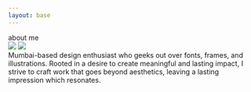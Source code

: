 ```yaml
---
layout: base 
---
```

<div class="max-w-screen text-white font-[Instrument_Serif]">
    <div class="w-2/3 mx-auto mt-30">
        <div class="lg:text-[96px] md:text-[96px] text-[50px] flex justify-center items-center min-h-[145px] italic">
            about me
        </div>
    </div>
</div>
<div class="relative text-[2.2rem] bg-[#FFFFF0] py-30 text-black justify-center items-center leading-10 text-center my-20">
    <img class="w-full h-full object-cover absolute top-0 left-0 opacity-8 pointer-events-none bg-scroll-left-slow" src="{{site.baseurl}}/assets/images/about_me_bg.png">
    <img class="w-full translate-x-[100%] h-full object-cover absolute top-0 left-0 opacity-8 pointer-events-none bg-scroll-left-slow" src="{{site.baseurl}}/assets/images/about_me_bg.png">
    <div class="w-[55%] mx-auto">
    Mumbai-based design enthusiast who geeks out over fonts, frames, and illustrations. Rooted in a desire to create meaningful and lasting impact, I strive to craft work that goes beyond aesthetics, leaving a lasting impression which resonates.
    </div>
</div>